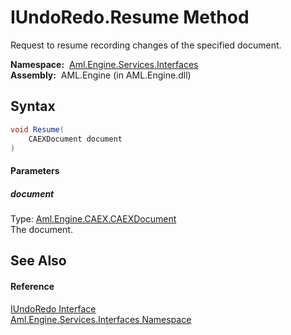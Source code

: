 IUndoRedo.Resume Method
=======================
Request to resume recording changes of the specified document.

  **Namespace:**  [Aml.Engine.Services.Interfaces][1]  
  **Assembly:**  AML.Engine (in AML.Engine.dll)

Syntax
------

```csharp
void Resume(
	CAEXDocument document
)
```

#### Parameters

##### *document*
Type: [Aml.Engine.CAEX.CAEXDocument][2]  
The document.


See Also
--------

#### Reference
[IUndoRedo Interface][3]  
[Aml.Engine.Services.Interfaces Namespace][1]  

[1]: ../README.md
[2]: ../../Aml.Engine.CAEX/CAEXDocument/README.md
[3]: README.md
[4]: https://www.automationml.org
[5]: ../../icons/logoShade.png